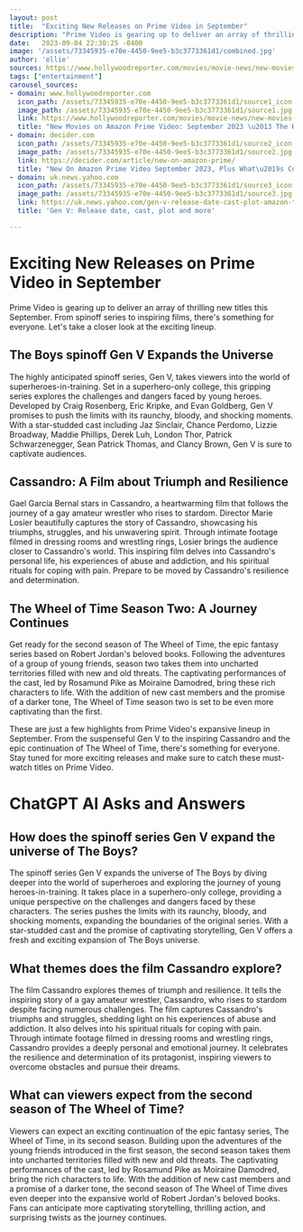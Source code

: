 ```yaml
---
layout: post
title:  "Exciting New Releases on Prime Video in September"
description: "Prime Video is gearing up to deliver an array of thrilling new titles this September. From spinoff series to inspiring films, there's something for everyone. Let's take a closer look at the exciting lineup."
date:   2023-09-04 22:30:25 -0400
image: '/assets/73345935-e70e-4450-9ee5-b3c3773361d1/combined.jpg'
author: 'ellie'
sources: https://www.hollywoodreporter.com/movies/movie-news/new-movies-amazon-prime-1235288929/ https://decider.com/article/new-on-amazon-prime/ https://uk.news.yahoo.com/gen-v-release-date-cast-plot-amazon-the-boys-spin-off-series-091046910.html https://www.newyorker.com/culture/the-front-row/cassandro-the-exotico-reviewed-an-intimate-portrait-of-a-lucha-libre-star https://www.digitalspy.com/tv/ustv/a38601923/wheel-of-time-season-2-release-date-amazon-prime/ https://editorial.rottentomatoes.com/guide/best-tv-shows-and-movies-original-to-amazon-prime-video/
tags: ["entertainment"]
carousel_sources:
- domain: www.hollywoodreporter.com
  icon_path: /assets/73345935-e70e-4450-9ee5-b3c3773361d1/source1_icon.jpg
  image_path: /assets/73345935-e70e-4450-9ee5-b3c3773361d1/source1.jpg
  link: https://www.hollywoodreporter.com/movies/movie-news/new-movies-amazon-prime-1235288929/
  title: "New Movies on Amazon Prime Video: September 2023 \u2013 The Hollywood Reporter"
- domain: decider.com
  icon_path: /assets/73345935-e70e-4450-9ee5-b3c3773361d1/source2_icon.jpg
  image_path: /assets/73345935-e70e-4450-9ee5-b3c3773361d1/source2.jpg
  link: https://decider.com/article/new-on-amazon-prime/
  title: "New On Amazon Prime Video September 2023, Plus What\u2019s Coming Next"
- domain: uk.news.yahoo.com
  icon_path: /assets/73345935-e70e-4450-9ee5-b3c3773361d1/source3_icon.jpg
  image_path: /assets/73345935-e70e-4450-9ee5-b3c3773361d1/source3.jpg
  link: https://uk.news.yahoo.com/gen-v-release-date-cast-plot-amazon-the-boys-spin-off-series-091046910.html
  title: 'Gen V: Release date, cast, plot and more'

---
```


# Exciting New Releases on Prime Video in September

Prime Video is gearing up to deliver an array of thrilling new titles this September. From spinoff series to inspiring films, there's something for everyone. Let's take a closer look at the exciting lineup.

## The Boys spinoff Gen V Expands the Universe

The highly anticipated spinoff series, Gen V, takes viewers into the world of superheroes-in-training. Set in a superhero-only college, this gripping series explores the challenges and dangers faced by young heroes. Developed by Craig Rosenberg, Eric Kripke, and Evan Goldberg, Gen V promises to push the limits with its raunchy, bloody, and shocking moments. With a star-studded cast including Jaz Sinclair, Chance Perdomo, Lizzie Broadway, Maddie Phillips, Derek Luh, London Thor, Patrick Schwarzenegger, Sean Patrick Thomas, and Clancy Brown, Gen V is sure to captivate audiences.

## Cassandro: A Film about Triumph and Resilience

Gael García Bernal stars in Cassandro, a heartwarming film that follows the journey of a gay amateur wrestler who rises to stardom. Director Marie Losier beautifully captures the story of Cassandro, showcasing his triumphs, struggles, and his unwavering spirit. Through intimate footage filmed in dressing rooms and wrestling rings, Losier brings the audience closer to Cassandro's world. This inspiring film delves into Cassandro's personal life, his experiences of abuse and addiction, and his spiritual rituals for coping with pain. Prepare to be moved by Cassandro's resilience and determination.

## The Wheel of Time Season Two: A Journey Continues

Get ready for the second season of The Wheel of Time, the epic fantasy series based on Robert Jordan's beloved books. Following the adventures of a group of young friends, season two takes them into uncharted territories filled with new and old threats. The captivating performances of the cast, led by Rosamund Pike as Moiraine Damodred, bring these rich characters to life. With the addition of new cast members and the promise of a darker tone, The Wheel of Time season two is set to be even more captivating than the first.

These are just a few highlights from Prime Video's expansive lineup in September. From the suspenseful Gen V to the inspiring Cassandro and the epic continuation of The Wheel of Time, there's something for everyone. Stay tuned for more exciting releases and make sure to catch these must-watch titles on Prime Video.


# ChatGPT AI Asks and Answers
## How does the spinoff series Gen V expand the universe of The Boys?
The spinoff series Gen V expands the universe of The Boys by diving deeper into the world of superheroes and exploring the journey of young heroes-in-training. It takes place in a superhero-only college, providing a unique perspective on the challenges and dangers faced by these characters. The series pushes the limits with its raunchy, bloody, and shocking moments, expanding the boundaries of the original series. With a star-studded cast and the promise of captivating storytelling, Gen V offers a fresh and exciting expansion of The Boys universe.

## What themes does the film Cassandro explore?
The film Cassandro explores themes of triumph and resilience. It tells the inspiring story of a gay amateur wrestler, Cassandro, who rises to stardom despite facing numerous challenges. The film captures Cassandro's triumphs and struggles, shedding light on his experiences of abuse and addiction. It also delves into his spiritual rituals for coping with pain. Through intimate footage filmed in dressing rooms and wrestling rings, Cassandro provides a deeply personal and emotional journey. It celebrates the resilience and determination of its protagonist, inspiring viewers to overcome obstacles and pursue their dreams.

## What can viewers expect from the second season of The Wheel of Time?
Viewers can expect an exciting continuation of the epic fantasy series, The Wheel of Time, in its second season. Building upon the adventures of the young friends introduced in the first season, the second season takes them into uncharted territories filled with new and old threats. The captivating performances of the cast, led by Rosamund Pike as Moiraine Damodred, bring the rich characters to life. With the addition of new cast members and a promise of a darker tone, the second season of The Wheel of Time dives even deeper into the expansive world of Robert Jordan's beloved books. Fans can anticipate more captivating storytelling, thrilling action, and surprising twists as the journey continues.

